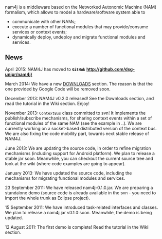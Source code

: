 nam4j is a middleware based on the Networked Autonomic Machine (NAM) formalism, which allows to model a hardware/software system able to
  * communicate with other NAMs;
  * execute a number of functional modules that may provide/consume services or context events;
  * dynamically deploy, undeploy and migrate functional modules and services.


## News ##

April 2015: NAM4J has moved to **`GitHub`** **http://github.com/dsg-unipr/nam4j/**

March 2014: We have a new [DOWNLOADS](http://dsg.ce.unipr.it/?q=node/87) section. The reason is that the one provided by Google Code will be removed soon.

December 2013: NAM4J v0.2.0 released! See the Downloads section, and read the tutorial in the Wiki section. Enjoy!

November 2013: `ContextBus` class committed to svn! It implements the publish/subscribe mechanisms, for sharing context events within a set of functional modules of the same NAM (see the example in ..). We are currently working on a socket-based distributed version of the context bus. We are also fixing the code mobility part, towards next stable release of NAM4J.

June 2013: We are updating the source code, in order to refine migration mechanisms (including support for Android platform). We plan to release a stable jar soon. Meanwhile, you can checkout the current source tree and look at the wiki (where code examples are going to appear).

January 2013: We have updated the source code, including the mechanisms for migrating functional modules and services.

23 September 2011: We have released nam4j-0.1.0.jar. We are preparing a standalone demo (source code is already available in the svn - you need to import the whole trunk as Eclipse project).

15 September 2011: We have introduced task-related interfaces and classes. We plan to release a nam4j.jar v0.1.0 soon. Meanwhile, the demo is being updated.

12 August 2011: The first demo is complete! Read the tutorial in the Wiki section.